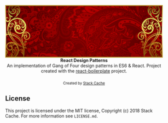 <img src="app/images/github-banner.png" alt="react design patterns banner" align="center" />

<br />

<div align="center"><strong>React Design Patterns</strong></div>
<div align="center">An implementation of Gang of Four design patterns in ES6 & React. Project created with the <a href="https://github.com/react-boilerplate/react-boilerplate">react-boilerplate</a> project.</div>

<br />

<div align="center">
  <sub>Created by <a href="https://github.com/stackcache">Stack Cache</a></sub>
</div>

## License

This project is licensed under the MIT license, Copyright (c) 2018 Stack Cache. For more information see `LICENSE.md`.

